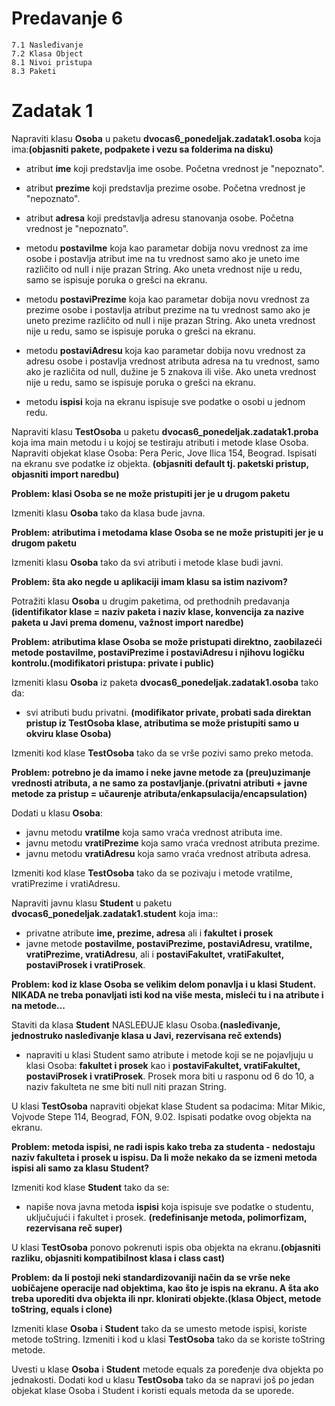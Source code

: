 # Predavanje 6

	7.1 Nasleđivanje
	7.2 Klasa Object
	8.1 Nivoi pristupa
	8.3 Paketi

# Zadatak 1

Napraviti klasu **Osoba** u paketu **dvocas6_ponedeljak.zadatak1.osoba** koja ima:**(objasniti pakete, podpakete i vezu sa folderima na disku)**


- atribut **ime** koji predstavlja ime osobe. Početna vrednost je "nepoznato".
- atribut **prezime** koji predstavlja prezime osobe. Početna vrednost je "nepoznato".
- atribut **adresa** koji predstavlja adresu stanovanja osobe. Početna vrednost je "nepoznato".


- metodu **postaviIme** koja kao parametar dobija novu vrednost za ime osobe i postavlja atribut ime na tu vrednost samo ako je uneto ime različito od null i nije prazan String. Ako uneta vrednost nije u redu, samo se ispisuje poruka o grešci na ekranu.
- metodu **postaviPrezime** koja kao parametar dobija novu vrednost za prezime osobe i postavlja atribut prezime na tu vrednost samo ako je uneto prezime različito od null i nije prazan String. Ako uneta vrednost nije u redu, samo se ispisuje poruka o grešci na ekranu. 

- metodu **postaviAdresu** koja kao parametar dobija novu vrednost za adresu osobe i postavlja vrednost atributa adresa na tu vrednost, samo ako je različita od null, dužine je 5 znakova ili više. Ako uneta vrednost nije u redu, samo se ispisuje poruka o grešci na ekranu.  

- metodu **ispisi** koja na ekranu ispisuje sve podatke o osobi u jednom redu.


Napraviti klasu **TestOsoba** u paketu **dvocas6_ponedeljak.zadatak1.proba** koja ima main metodu i u kojoj se testiraju atributi i metode klase Osoba. Napraviti objekat klase Osoba: Pera Peric, Jove Ilica 154, Beograd. Ispisati na ekranu sve podatke iz objekta. **(objasniti default tj. paketski pristup, objasniti import naredbu)**

**Problem: klasi Osoba se ne može pristupiti jer je u drugom paketu**

Izmeniti klasu **Osoba** tako da klasa bude javna.

**Problem: atributima i metodama klase Osoba se ne može pristupiti jer je u drugom paketu**

Izmeniti klasu **Osoba** tako da svi atributi i metode klase budi javni.

**Problem: šta ako negde u aplikaciji imam klasu sa istim nazivom?**

Potražiti klasu **Osoba** u drugim paketima, od prethodnih predavanja **(identifikator klase = naziv paketa i naziv klase, konvencija za nazive paketa u Javi prema domenu, važnost import naredbe)**


**Problem: atributima klase Osoba se može pristupati direktno, zaobilazeći metode postaviIme, postaviPrezime i postaviAdresu i njihovu logičku kontrolu.(modifikatori pristupa: private i public)**


Izmeniti klasu **Osoba** iz paketa **dvocas6_ponedeljak.zadatak1.osoba** tako da:

- svi atributi budu privatni. **(modifikator private, probati sada direktan pristup iz TestOsoba klase, atributima se može pristupiti samo u okviru klase Osoba)** 


Izmeniti kod klase **TestOsoba** tako da se vrše pozivi samo preko metoda.


**Problem: potrebno je da imamo i neke javne metode za (preu)uzimanje vrednosti atributa, a ne samo za postavljanje.(privatni atributi + javne metode za pristup = učaurenje atributa/enkapsulacija/encapsulation)**


Dodati u klasu **Osoba**:

- javnu metodu **vratiIme** koja samo vraća vrednost atributa ime.
- javnu metodu **vratiPrezime** koja samo vraća vrednost atributa prezime.
- javnu metodu **vratiAdresu** koja samo vraća vrednost atributa adresa.

Izmeniti kod klase **TestOsoba** tako da se pozivaju i metode vratiIme, vratiPrezime i vratiAdresu.


Napraviti javnu klasu **Student** u paketu **dvocas6_ponedeljak.zadatak1.student** koja ima::
- privatne atribute **ime, prezime, adresa** ali i **fakultet i prosek**
- javne metode **postaviIme, postaviPrezime, postaviAdresu, vratiIme, vratiPrezime, vratiAdresu**, ali i **postaviFakultet, vratiFakultet, postaviProsek i vratiProsek**.

**Problem: kod iz klase Osoba se velikim delom ponavlja i u klasi Student. NIKADA ne treba ponavljati isti kod na više mesta, misleći tu i na atribute i na metode...**


Staviti da klasa **Student** NASLEĐUJE klasu Osoba.**(nasleđivanje, jednostruko nasleđivanje klasa u Javi, rezervisana reč extends)**

- napraviti u klasi Student samo atribute i metode koji se ne pojavljuju u klasi Osoba: **fakultet i prosek** kao i **postaviFakultet, vratiFakultet, postaviProsek i vratiProsek**. Prosek mora biti u rasponu od 6 do 10, a naziv fakulteta ne sme biti null niti prazan String.

U klasi **TestOsoba** napraviti objekat klase Student sa podacima: Mitar Mikic, Vojvode Stepe 114, Beograd, FON, 9.02. Ispisati podatke ovog objekta na ekranu.


**Problem: metoda ispisi, ne radi ispis kako treba za studenta - nedostaju naziv fakulteta i prosek u ispisu. Da li može nekako da se izmeni metoda ispisi ali samo za klasu Student?**


Izmeniti kod klase **Student** tako da se:


- napiše nova javna metoda **ispisi** koja ispisuje sve podatke o studentu, uključujući i fakultet i prosek. **(redefinisanje metoda, polimorfizam, rezervisana reč super)**

U klasi **TestOsoba** ponovo pokrenuti ispis oba objekta na ekranu.**(objasniti razliku, objasniti kompatibilnost klasa i class cast)**


**Problem: da li postoji neki standardizovaniji način da se vrše neke uobičajene operacije nad objektima, kao što je ispis na ekranu. A šta ako treba uporediti dva objekta ili npr. klonirati objekte.(klasa Object, metode toString, equals i clone)**

Izmeniti klase **Osoba** i **Student** tako da se umesto metode ispisi, koriste metode toString. Izmeniti i kod u klasi **TestOsoba** tako da se koriste toString metode.


Uvesti u klase **Osoba** i **Student** metode equals za poređenje dva objekta po jednakosti. Dodati kod u klasu **TestOsoba** tako da se napravi još po jedan objekat klase Osoba i Student i koristi equals metoda da se uporede.
